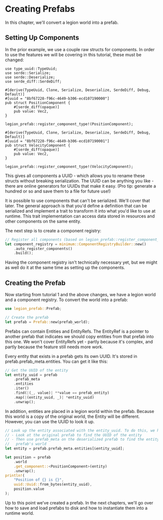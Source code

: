 
# Creating Prefabs

In this chapter, we'll convert a legion world into a prefab.

## Setting Up Components

In the prior example, we use a couple raw structs for components. In order to use the features we will be covering in
this tutorial, these must be changed:

```
use type_uuid::TypeUuid;
use serde::Serialize;
use serde::Deserialize;
use serde_diff::SerdeDiff;

#[derive(TypeUuid, Clone, Serialize, Deserialize, SerdeDiff, Debug, Default)]
#[uuid = "8bf67228-f96c-4649-b306-ecd107190000"]
pub struct PositionComponent {
    #[serde_diff(opaque)]
    pub value: Vec2,
}

legion_prefab::register_component_type!(PositionComponent);

#[derive(TypeUuid, Clone, Serialize, Deserialize, SerdeDiff, Debug, Default)]
#[uuid = "8bf67228-f96c-4649-b306-ecd107190001"]
pub struct VelocityComponent {
    #[serde_diff(opaque)]
    pub value: Vec2,
}

legion_prefab::register_component_type!(VelocityComponent);
```

This gives all components a UUID - which allows you to rename these structs without breaking serialization. The UUID
can be anything you like - there are online generators for UUIDs that make it easy. (Pro tip: generate a hundred or so
and save them to a file for future use!)

It is possible to use components that can't be serialized. We'll cover that later. The general approach is that you'd
define a definition that can be serialized and implement a trait to transform it into what you'd like to use at runtime.
This trait implementation can access data stored in resources and other components on the same entity.

The next step is to create a component registry:

```rust
// Register all components (based on legion_prefab::register_component_type! macro)
let component_registry = minimum::ComponentRegistryBuilder::new()
    .auto_register_components()
    .build();
```

Having the component registry isn't technically necessary yet, but we might as well do it at the same time as setting
up the components. 

## Creating the Prefab

Now starting from tutorial 1 and the above changes, we have a legion world and a component registry. To convert the
world into a prefab:

```rust
use legion_prefab::Prefab;

// Create the prefab
let prefab = Prefab::new(prefab_world);
```

Prefabs can contain Entities and EntityRefs. The EntityRef is a pointer to another prefab that indicates we should copy
entities from that prefab into this one. We won't cover EntityRefs yet - partly because it's complex, and partly because
the feature still needs more work.

Every entity that exists in a prefab gets its own UUID. It's stored in prefab.prefab_meta.entities. You can get it like
this:

```rust
// Get the UUID of the entity
let entity_uuid = prefab
    .prefab_meta
    .entities
    .iter()
    .find(|(_, value)| **value == prefab_entity)
    .map(|(entity_uuid, _)| *entity_uuid)
    .unwrap();
```

In addition, entities are placed in a legion world within the prefab. Because this world is a copy of the original world,
the Entity will be different. However, you can use the UUID to look it up.

```rust
// Look up the entity associated with the entity_uuid. To do this, we have to:
// - Look at the original prefab to find the UUID of the entity
// - Then use prefab_meta on the deserialized prefab to find the entity in the deserialized
//   prefab's world
let entity = prefab.prefab_meta.entities[&entity_uuid];

let position = prefab
    .world
    .get_component::<PositionComponent>(entity)
    .unwrap();
println!(
    "Position of {} is {}",
    uuid::Uuid::from_bytes(entity_uuid),
    position.value
);
```

Up to this point we've created a prefab. In the next chapters, we'll go over how to save and load prefabs to disk and
how to instantiate them into a runtime world. 